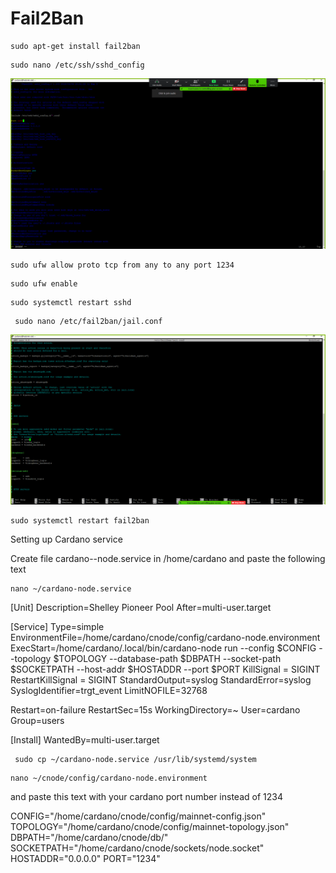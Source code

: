 # Fail2Ban

```text
sudo apt-get install fail2ban
```

```text
sudo nano /etc/ssh/sshd_config
```

![](../.gitbook/assets/image%20%28107%29.png)

```text
sudo ufw allow proto tcp from any to any port 1234
```

```text
sudo ufw enable
```

```text
sudo systemctl restart sshd
```

```text
 sudo nano /etc/fail2ban/jail.conf
```

![](../.gitbook/assets/image%20%28106%29.png)

```text
sudo systemctl restart fail2ban
```

Setting up Cardano service



Create file cardano--node.service in /home/cardano and paste the following text 

```text
nano ~/cardano-node.service
```

\[Unit\] Description=Shelley Pioneer Pool After=multi-user.target

\[Service\] Type=simple EnvironmentFile=/home/cardano/cnode/config/cardano-node.environment ExecStart=/home/cardano/.local/bin/cardano-node run --config $CONFIG --topology $TOPOLOGY --database-path $DBPATH --socket-path $SOCKETPATH --host-addr $HOSTADDR --port $PORT KillSignal = SIGINT RestartKillSignal = SIGINT StandardOutput=syslog StandardError=syslog SyslogIdentifier=trgt\_event LimitNOFILE=32768

Restart=on-failure RestartSec=15s WorkingDirectory=~ User=cardano Group=users

\[Install\] WantedBy=multi-user.target

```text
 sudo cp ~/cardano-node.service /usr/lib/systemd/system
```

```text
nano ~/cnode/config/cardano-node.environment
```

and paste this text with your cardano port number instead of 1234

CONFIG="/home/cardano/cnode/config/mainnet-config.json" TOPOLOGY="/home/cardano/cnode/config/mainnet-topology.json" DBPATH="/home/cardano/cnode/db/" SOCKETPATH="/home/cardano/cnode/sockets/node.socket" HOSTADDR="0.0.0.0" PORT="1234"

